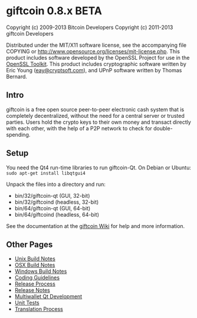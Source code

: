 giftcoin 0.8.x BETA
====================

Copyright (c) 2009-2013 Bitcoin Developers
Copyright (c) 2011-2013 giftcoin Developers

Distributed under the MIT/X11 software license, see the accompanying
file COPYING or http://www.opensource.org/licenses/mit-license.php.
This product includes software developed by the OpenSSL Project for use in the [OpenSSL Toolkit](http://www.openssl.org/). This product includes
cryptographic software written by Eric Young ([eay@cryptsoft.com](mailto:eay@cryptsoft.com)), and UPnP software written by Thomas Bernard.


Intro
---------------------
giftcoin is a free open source peer-to-peer electronic cash system that is
completely decentralized, without the need for a central server or trusted
parties.  Users hold the crypto keys to their own money and transact directly
with each other, with the help of a P2P network to check for double-spending.


Setup
---------------------
You need the Qt4 run-time libraries to run giftcoin-Qt. On Debian or Ubuntu:
	`sudo apt-get install libqtgui4`

Unpack the files into a directory and run:

- bin/32/giftcoin-qt (GUI, 32-bit)
- bin/32/giftcoind (headless, 32-bit)
- bin/64/giftcoin-qt (GUI, 64-bit)
- bin/64/giftcoind (headless, 64-bit)

See the documentation at the [giftcoin Wiki](http://giftcoin.info)
for help and more information.


Other Pages
---------------------
- [Unix Build Notes](build-unix.md)
- [OSX Build Notes](build-osx.md)
- [Windows Build Notes](build-msw.md)
- [Coding Guidelines](coding.md)
- [Release Process](release-process.md)
- [Release Notes](release-notes.md)
- [Multiwallet Qt Development](multiwallet-qt.md)
- [Unit Tests](unit-tests.md)
- [Translation Process](translation_process.md)
